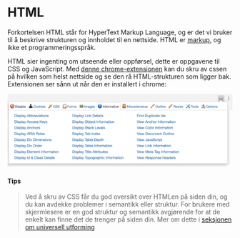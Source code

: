 # HTML

Forkortelsen HTML står for HyperText Markup Language, og er det vi bruker til å
beskrive strukturen og innholdet til en nettside. HTML er [markup](https://en.wikipedia.org/wiki/Markup_language), og ikke et programmeringsspråk.

HTML sier ingenting om utseende eller oppførsel, dette er oppgavene til CSS og
JavaScript. Med
[denne chrome-extensionen](https://chrome.google.com/webstore/detail/web-developer/bfbameneiokkgbdmiekhjnmfkcnldhhm?hl=no)
kan du skru av cssen på hvilken som helst nettside og se den rå HTML-strukturen som ligger bak. Extensionen ser sånn ut når den er installert i chrome:

![Pluss- og minusknapper](../resources/devtools.png)

#### Tips

> Ved å skru av CSS får du god oversikt over HTMLen på siden din, og du kan
> avdekke problemer i semantikk eller struktur. For brukere med skjermlesere er en
> god struktur og semantikk avgjørende for at de enkelt kan finne det de trenger
> på siden din. Mer om dette i
> [seksjonen om universell utforming](/04-universell-utforming/cover.md)

